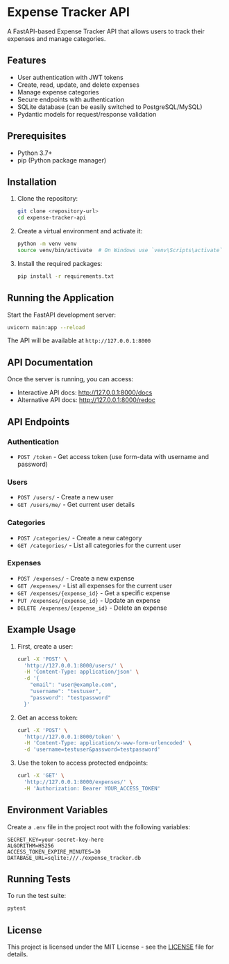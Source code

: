 # Expense Tracker API

A FastAPI-based Expense Tracker API that allows users to track their expenses and manage categories.

## Features

- User authentication with JWT tokens
- Create, read, update, and delete expenses
- Manage expense categories
- Secure endpoints with authentication
- SQLite database (can be easily switched to PostgreSQL/MySQL)
- Pydantic models for request/response validation

## Prerequisites

- Python 3.7+
- pip (Python package manager)

## Installation

1. Clone the repository:
   ```bash
   git clone <repository-url>
   cd expense-tracker-api
   ```

2. Create a virtual environment and activate it:
   ```bash
   python -m venv venv
   source venv/bin/activate  # On Windows use `venv\Scripts\activate`
   ```

3. Install the required packages:
   ```bash
   pip install -r requirements.txt
   ```

## Running the Application

Start the FastAPI development server:

```bash
uvicorn main:app --reload
```

The API will be available at `http://127.0.0.1:8000`

## API Documentation

Once the server is running, you can access:

- Interactive API docs: http://127.0.0.1:8000/docs
- Alternative API docs: http://127.0.0.1:8000/redoc

## API Endpoints

### Authentication

- `POST /token` - Get access token (use form-data with username and password)

### Users

- `POST /users/` - Create a new user
- `GET /users/me/` - Get current user details

### Categories

- `POST /categories/` - Create a new category
- `GET /categories/` - List all categories for the current user

### Expenses

- `POST /expenses/` - Create a new expense
- `GET /expenses/` - List all expenses for the current user
- `GET /expenses/{expense_id}` - Get a specific expense
- `PUT /expenses/{expense_id}` - Update an expense
- `DELETE /expenses/{expense_id}` - Delete an expense

## Example Usage

1. First, create a user:
   ```bash
   curl -X 'POST' \
     'http://127.0.0.1:8000/users/' \
     -H 'Content-Type: application/json' \
     -d '{
       "email": "user@example.com",
       "username": "testuser",
       "password": "testpassword"
     }'
   ```

2. Get an access token:
   ```bash
   curl -X 'POST' \
     'http://127.0.0.1:8000/token' \
     -H 'Content-Type: application/x-www-form-urlencoded' \
     -d 'username=testuser&password=testpassword'
   ```

3. Use the token to access protected endpoints:
   ```bash
   curl -X 'GET' \
     'http://127.0.0.1:8000/expenses/' \
     -H 'Authorization: Bearer YOUR_ACCESS_TOKEN'
   ```

## Environment Variables

Create a `.env` file in the project root with the following variables:

```
SECRET_KEY=your-secret-key-here
ALGORITHM=HS256
ACCESS_TOKEN_EXPIRE_MINUTES=30
DATABASE_URL=sqlite:///./expense_tracker.db
```

## Running Tests

To run the test suite:

```bash
pytest
```

## License

This project is licensed under the MIT License - see the [LICENSE](LICENSE) file for details.
